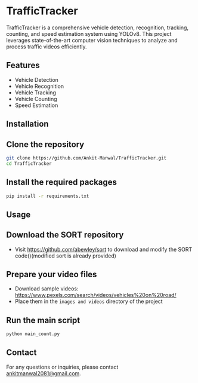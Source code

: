 # TrafficTracker

TrafficTracker is a comprehensive vehicle detection, recognition, tracking, counting, and speed estimation system using YOLOv8. This project leverages state-of-the-art computer vision techniques to analyze and process traffic videos efficiently.

## Features
- Vehicle Detection
- Vehicle Recognition
- Vehicle Tracking
- Vehicle Counting
- Speed Estimation


## Installation

## Clone the repository
```bash
git clone https://github.com/Ankit-Manwal/TrafficTracker.git
cd TrafficTracker
```

## Install the required packages
```bash
pip install -r requirements.txt
```

## **Usage**
## Download the SORT repository
- Visit https://github.com/abewley/sort to download and modify the SORT code()(modified sort is already provided)

## Prepare your video files
- Download sample videos: https://www.pexels.com/search/videos/vehicles%20on%20road/
- Place them in the `images and videos` directory of the project

## Run the main script
```bash
python main_count.py
```

## Contact
For any questions or inquiries, please contact ankitmanwal2081@gmail.com.
